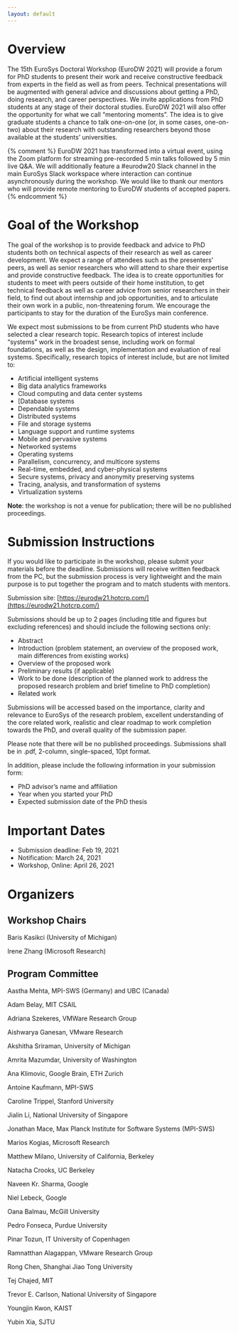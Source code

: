 ```yaml
---
layout: default
---
```


# Overview

The 15th EuroSys Doctoral Workshop (EuroDW 2021) will provide a forum for PhD students to present their work and receive constructive feedback from experts in the field as well as from peers. Technical presentations will be augmented with general advice and discussions about getting a PhD, doing research, and career perspectives. We invite applications from PhD students at any stage of their doctoral studies. EuroDW 2021 will also offer the opportunity for what we call “mentoring moments”. The idea is to give graduate students a chance to talk one-on-one (or, in some cases, one-on-two) about their research with outstanding researchers beyond those available at the students’ universities. 

{% comment %}
EuroDW 2021 has transformed into a virtual event, using the Zoom platform for streaming pre-recorded 5 min talks followed by 5 min live Q&A. We will additionally feature a #eurodw20 Slack channel in the main EuroSys Slack workspace where interaction can continue asynchronously during the workshop. We would like to thank our mentors who will provide remote mentoring to EuroDW students of accepted papers.
{% endcomment %}

# Goal of the Workshop

The goal of the workshop is to provide feedback and advice to PhD students both on technical aspects of their research as well as career development. We expect a range of attendees such as the presenters’ peers, as well as senior researchers who will attend to share their expertise and provide constructive feedback. The idea is to create opportunities for students to meet with peers outside of their home institution, to get technical feedback as well as career advice from senior researchers in their field, to find out about internship and job opportunities, and to articulate their own work in a public, non-threatening forum. We encourage the participants to stay for the duration of the EuroSys main conference.

We expect most submissions to be from current PhD students who have selected a clear research topic. Research topics of interest include “systems” work in the broadest sense, including work on formal foundations, as well as the design, implementation and evaluation of real systems. Specifically, research topics of interest include, but are not limited to:

- Artificial intelligent systems
- Big data analytics frameworks
- Cloud computing and data center systems
- [Database systems
- Dependable systems
- Distributed systems
- File and storage systems
- Language support and runtime systems
- Mobile and pervasive systems
- Networked systems
- Operating systems
- Parallelism, concurrency, and multicore systems
- Real-time, embedded, and cyber-physical systems
- Secure systems, privacy and anonymity preserving systems
- Tracing, analysis, and transformation of systems
- Virtualization systems

**Note**: the workshop is not a venue for publication; there will be no published proceedings.

# Submission Instructions

If you would like to participate in the workshop, please submit your materials before the deadline. Submissions will receive written feedback from the PC, but the submission process is very lightweight and the main purpose is to put together the program and to match students with mentors.

Submission site: [https://eurodw21.hotcrp.com/](https://eurodw21.hotcrp.com/)

Submissions should be up to 2 pages (including title and figures but excluding references) and should include the following sections only:

- Abstract
- Introduction (problem statement, an overview of the proposed work, main differences from existing works)
- Overview of the proposed work
- Preliminary results (if applicable)
- Work to be done (description of the planned work to address the proposed research problem and brief timeline to PhD completion)
- Related work

Submissions will be accessed based on the importance, clarity and relevance to EuroSys of the research problem, excellent understanding of the core related work, realistic and clear roadmap to work completion towards the PhD, and overall quality of the submission paper.

Please note that there will be no published proceedings. Submissions shall be in .pdf, 2-column, single-spaced, 10pt format.

In addition, please include the following information in your submission form:

- PhD advisor’s name and affiliation
- Year when you started your PhD
- Expected submission date of the PhD thesis

# Important Dates

- Submission deadline: Feb 19, 2021
- Notification: March 24, 2021
- Workshop, Online: April 26, 2021

# Organizers

## Workshop Chairs

Baris Kasikci (University of Michigan)

Irene Zhang (Microsoft Research)

## Program Committee

Aastha Mehta, MPI-SWS (Germany) and UBC (Canada)

Adam Belay, MIT CSAIL

Adriana	Szekeres, VMWare Research Group

Aishwarya Ganesan, VMware Research

Akshitha Sriraman, University of Michigan

Amrita Mazumdar, University of Washington

Ana Klimovic, Google Brain, ETH Zurich

Antoine	Kaufmann, MPI-SWS

Caroline Trippel, Stanford University

Jialin Li, National University of Singapore

Jonathan Mace, Max Planck Institute for Software Systems (MPI-SWS)

Marios Kogias, Microsoft Research

Matthew	Milano, University of California, Berkeley

Natacha	Crooks, UC Berkeley

Naveen Kr. Sharma, Google

Niel Lebeck, Google

Oana Balmau, McGill University

Pedro Fonseca, Purdue University

Pinar Tozun, IT University of Copenhagen

Ramnatthan Alagappan, VMware Research Group

Rong Chen, Shanghai Jiao Tong University

Tej Chajed, MIT

Trevor E. Carlson, National University of Singapore

Youngjin Kwon, KAIST

Yubin Xia, SJTU

